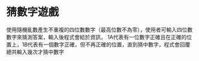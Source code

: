 # 猜數字遊戲
使用隨機亂數產生不重複的四位數數字（最高位數不為零），使用者可輸入四位數數字來猜測答案，輸入後程式會給於資訊，
1A代表有一位數字正確且在正確的位置上，1B代表有一個數字正確，但不再正確的位置，直到猜中數字，程式會回覆總共輸入幾次才猜中數字
